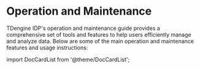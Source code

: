 # Operation and Maintenance

TDengine IDP's operation and maintenance guide provides a comprehensive set of tools and features to help users efficiently manage and analyze data. Below are some of the main operation and maintenance features and usage instructions:

import DocCardList from '@theme/DocCardList';

<DocCardList />
